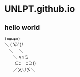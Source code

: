 # UNLPT.github.io
## hello world
`(υ◉ω◉υ)`  
＼ ( ‘ᾥ’ )/  
　＼　 ＼  
　　＼  γ∩ミ  
　　  ⊂::　::⊃))  
　　／乂∪彡＼  
